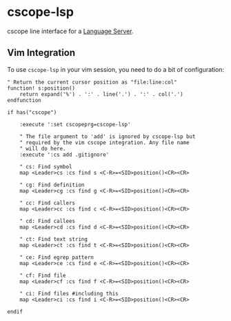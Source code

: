 # cscope-lsp

cscope line interface for a [Language Server](https://langserver.org).

## Vim Integration

To use `cscope-lsp` in your vim session, you need to do a bit of
configuration:

```vim
" Return the current cursor position as "file:line:col"
function! s:position()
    return expand('%') . ':' . line('.') . ':' . col('.')
endfunction

if has("cscope")

    :execute ':set cscopeprg=cscope-lsp'

    " The file argument to 'add' is ignored by cscope-lsp but
    " required by the vim cscope integration. Any file name
    " will do here.
    :execute ':cs add .gitignore'

    " cs: Find symbol
    map <Leader>cs :cs find s <C-R>=<SID>position()<CR><CR>

    " cg: Find definition
    map <Leader>cg :cs find g <C-R>=<SID>position()<CR><CR>

    " cc: Find callers
    map <Leader>cc :cs find c <C-R>=<SID>position()<CR><CR>

    " cd: Find callees
    map <Leader>cd :cs find d <C-R>=<SID>position()<CR><CR>

    " ct: Find text string
    map <Leader>ct :cs find t <C-R>=<SID>position()<CR><CR>

    " ce: Find egrep pattern
    map <Leader>ce :cs find e <C-R>=<SID>position()<CR><CR>

    " cf: Find file
    map <Leader>cf :cs find f <C-R>=<SID>position()<CR><CR>

    " ci: Find files #including this
    map <Leader>ci :cs find i <C-R>=<SID>position()<CR><CR>

endif
```
